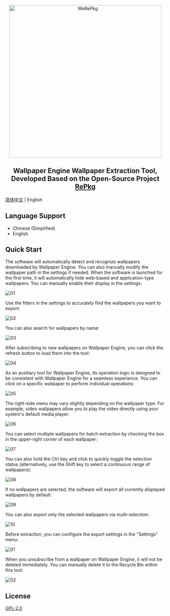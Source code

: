 <p align="center"><img alt="WeRePkg" src="docs/logo.png" width="480px"></p>

<div align="center"><h2>Wallpaper Engine Wallpaper Extraction Tool, Developed Based on the Open-Source Project <a href="https://github.com/notscuffed/repkg">RePkg</a></h2></div>

[简体中文](README.md) | English

## Language Support
* Chinese (Simplified)
* English

## Quick Start

The software will automatically detect and recognize wallpapers downloaded by Wallpaper Engine. You can also manually modify the wallpaper path in the settings if needed.
When the software is launched for the first time, it will automatically hide web-based and application-type wallpapers. You can manually enable their display in the settings:

![01](docs/01.gif)

Use the filters in the settings to accurately find the wallpapers you want to export:

![02](docs/02.gif)

You can also search for wallpapers by name:

![03](docs/03.gif)

After subscribing to new wallpapers on Wallpaper Engine, you can click the refresh button to load them into the tool:

![04](docs/04.gif)

As an auxiliary tool for Wallpaper Engine, its operation logic is designed to be consistent with Wallpaper Engine for a seamless experience.
You can click on a specific wallpaper to perform individual operations:

![05](docs/05.gif)

The right-side menu may vary slightly depending on the wallpaper type. For example, video wallpapers allow you to play the video directly using your system's default media player:

![06](docs/06.gif)

You can select multiple wallpapers for batch extraction by checking the box in the upper-right corner of each wallpaper:

![07](docs/07.gif)

You can also hold the Ctrl key and click to quickly toggle the selection status (alternatively, use the Shift key to select a continuous range of wallpapers):

![08](docs/08.gif)

If no wallpapers are selected, the software will export all currently displayed wallpapers by default:

![09](docs/09.gif)

You can also export only the selected wallpapers via multi-selection:

![10](docs/10.gif)

Before extraction, you can configure the export settings in the "Settings" menu:

![01](docs/01.jpg)

When you unsubscribe from a wallpaper on Wallpaper Engine, it will not be deleted immediately. You can manually delete it to the Recycle Bin within this tool:

![02](docs/02.jpg)

## License

[GPL-2.0](LICENSE)